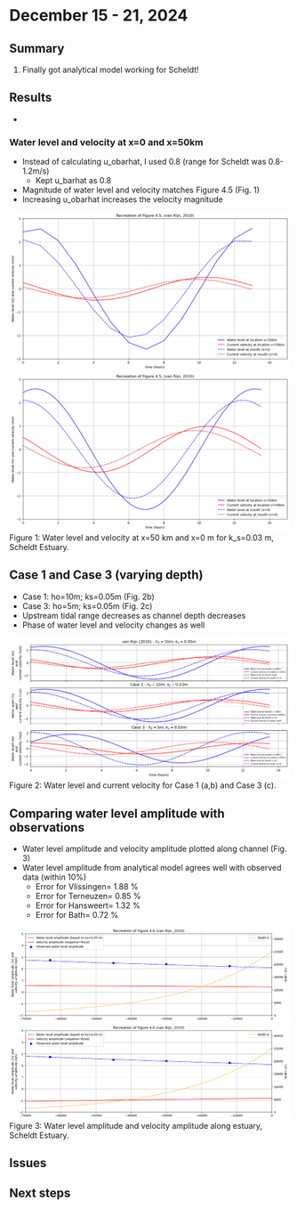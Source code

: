 # December 15 - 21, 2024

## Summary
1) Finally got analytical model working for Scheldt!

## Results
- 
### Water level and velocity at x=0 and x=50km
- Instead of calculating u_obarhat, I used 0.8 (range for Scheldt was 0.8-1.2m/s)
	- Kept u_barhat as 0.8
- Magnitude of water level and velocity matches Figure 4.5 (Fig. 1)
- Increasing u_obarhat increases the velocity magnitude

![Fig4.5copy](../Figures/120524meeting/vanRijn2010Fig45_copy.png)<br>
![Fig4.5](../Figures/121924meeting/vanRijn2010_fig45.png)<br>
Figure 1: Water level and velocity at x=50 km and x=0 m for k_s=0.03 m, Scheldt Estuary.

## Case 1 and Case 3 (varying depth)
- Case 1: ho=10m; ks=0.05m (Fig. 2b)
- Case 3: ho=5m; ks=0.05m (Fig. 2c)
- Upstream tidal range decreases as channel depth decreases 
- Phase of water level and velocity changes as well

![Case1,3](../Figures/121924meeting/vanRijn2010_case1_case3.png)<br>
Figure 2: Water level and current velocity for Case 1 (a,b) and Case 3 (c).

## Comparing water level amplitude with observations
- Water level amplitude and velocity amplitude plotted along channel (Fig. 3)
- Water level amplitude from analytical model agrees well with observed data (within 10%)
	- Error for Vlissingen= 1.88 %
	- Error for Terneuzen= 0.85 %
	- Error for Hansweert= 1.32 %
	- Error for Bath= 0.72 %

![Fig4.6copy](../Figures/120524meeting/vanRijn2010Fig46_copy.png)<br>
![Fig4.6](../Figures/121924meeting/vanRijn2010_fig46.png)<br>
Figure 3: Water level amplitude and velocity amplitude along estuary, Scheldt Estuary.


## Issues


## Next steps

